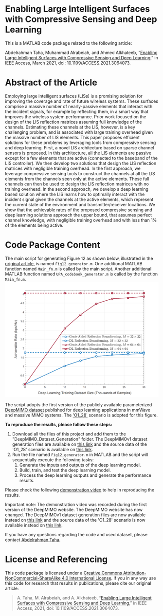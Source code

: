 # Enabling Large Intelligent Surfaces with Compressive Sensing and Deep Learning
This is a MATLAB code package related to the following article: 

Abdelrahman Taha, Muhammad Alrabeiah, and Ahmed Alkhateeb, “[Enabling Large Intelligent Surfaces with Compressive Sensing and Deep Learning](https://ieeexplore.ieee.org/document/9370097),” in IEEE Access, March 2021, doi: 10.1109/ACCESS.2021.3064073.
# Abstract of the Article
Employing large intelligent surfaces (LISs) is a promising solution for improving the coverage and rate of future wireless systems. These surfaces comprise a massive number of nearly-passive elements that interact with the incident signals, for example by reflecting them, in a smart way that improves the wireless system performance. Prior work focused on the design of the LIS reflection matrices assuming full knowledge of the channels. Estimating these channels at the LIS, however, is a key challenging problem, and is associated with large training overhead given the massive number of LIS elements. This paper proposes efficient solutions for these problems by leveraging tools from compressive sensing and deep learning. First, a novel LIS architecture based on sparse channel sensors is proposed. In this architecture, all the LIS elements are passive except for a few elements that are active (connected to the baseband of the LIS controller). We then develop two solutions that design the LIS reflection matrices with negligible training overhead. In the first approach, we leverage compressive sensing tools to construct the channels at all the LIS elements from the channels seen only at the active elements. These full channels can then be used to design the LIS reflection matrices with no training overhead. In the second approach, we develop a deep learning based solution where the LIS learns how to optimally interact with the incident signal given the channels at the active elements, which represent the current state of the environment and transmitter/receiver locations. We show that the achievable rates of the proposed compressive sensing and deep learning solutions approach the upper bound, that assumes perfect channel knowledge, with negligible training overhead and with less than 1% of the elements being active.

# Code Package Content
The main script for generating Figure 12 as shown below, illustrated in the [original article](https://ieeexplore.ieee.org/document/9370097), is named `Fig12_generator.m`. 
One additional MATLAB function named `Main_fn.m` is called by the main script. Another additional MATLAB function named `UPA_codebook_generator.m` is called by the function `Main_fn.m`.
![Figure12](https://github.com/Abdelrahman-Taha/LIS-DeepLearning/blob/master/Figure12.png)

The script adopts the first version of the publicly available parameterized [DeepMIMO dataset](https://deepmimo.net/versions/v1/) published for deep learning applications in mmWave and massive MIMO systems. The ['O1_28'](https://deepmimo.net/scenarios/o1-scenario/) scenario is adopted for this figure.

**To reproduce the results, please follow these steps:**
1. Download all the files of this project and add them to the "DeepMIMO_Dataset_Generation" folder. The DeepMIMOv1 dataset generation files are available on [this link](https://deepmimo.net/versions/v1/) and the source data of the 'O1_28' scenario is available on [this link](https://deepmimo.net/scenarios/o1-scenario/).
2. Run the file named `Fig12_generator.m` in MATLAB and the script will sequentially execute the following tasks:
    1. Generate the inputs and outputs of the deep learning model.
    2. Build, train, and test the deep learning model.
    3. Process the deep learning outputs and generate the performance results.
 
Please check the following [demonstration video](https://user-images.githubusercontent.com/50499003/110227413-92159380-7eb5-11eb-9a4e-d7cc5cc7e0aa.mp4) to help in reproducing the results.

Important note: The demonstration video was recorded during the first version of the DeepMIMO website. The DeepMIMO website has now changed. The DeepMIMOv1 dataset generation files are now available instead on [this link](https://deepmimo.net/versions/v1/) and the source data of the 'O1_28' scenario is now available instead on [this link](https://deepmimo.net/scenarios/o1-scenario/).

If you have any questions regarding the code and used dataset, please contact [Abdelrahman Taha](https://sites.google.com/view/abdelrahmantaha).

# License and Referencing
This code package is licensed under a [Creative Commons Attribution-NonCommercial-ShareAlike 4.0 International License](https://creativecommons.org/licenses/by-nc-sa/4.0/). If you in any way use this code for research that results in publications, please cite our original article:
> A. Taha, M. Alrabeiah, and A. Alkhateeb, “[Enabling Large Intelligent Surfaces with Compressive Sensing and Deep Learning](https://ieeexplore.ieee.org/document/9370097),” in IEEE Access, 2021, doi: 10.1109/ACCESS.2021.3064073.
